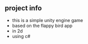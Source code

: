 ## project info
- this is a simple unity engine game 
- based on the flappy bird app 
- in 2d 
- using c#


